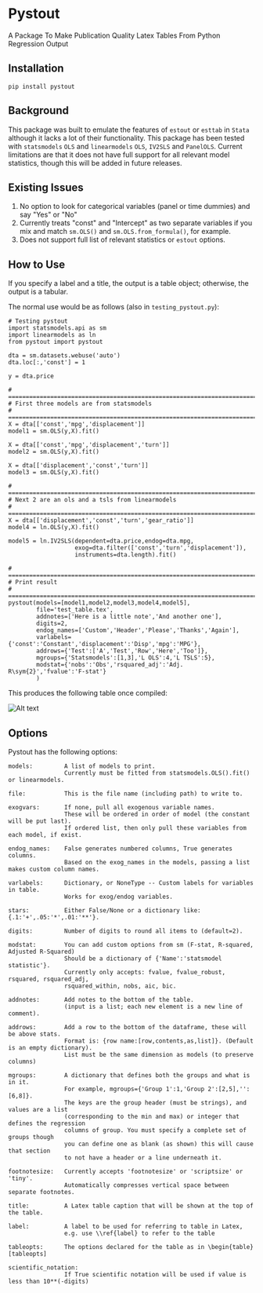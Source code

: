 # Pystout
A Package To Make Publication Quality Latex Tables From Python Regression Output

## Installation
`pip install pystout`

## Background
This package was built to emulate the features of `estout` or `esttab` in `Stata` although it lacks a lot of their functionality.
This package has been tested with `statsmodels` `OLS` and `linearmodels` `OLS`, `IV2SLS` and `PanelOLS`.
Current limitations are that it does not have full support for all relevant model statistics, though this will be added in future releases.

## Existing Issues
1. No option to look for categorical variables (panel or time dummies) and say "Yes" or "No"
2. Currently treats "const" and "Intercept" as two separate variables if you mix and match `sm.OLS()` and `sm.OLS.from_formula()`, for example.
3. Does not support full list of relevant statistics or `estout` options.

## How to Use
If you specify a label and a title, the output is a table object; otherwise, the output is a tabular.

The normal use would be as follows (also in `testing_pystout.py`):

```
# Testing pystout
import statsmodels.api as sm
import linearmodels as ln
from pystout import pystout

dta = sm.datasets.webuse('auto')
dta.loc[:,'const'] = 1

y = dta.price

# =============================================================================
# First three models are from statsmodels
# =============================================================================
X = dta[['const','mpg','displacement']]
model1 = sm.OLS(y,X).fit()

X = dta[['const','mpg','displacement','turn']]
model2 = sm.OLS(y,X).fit()

X = dta[['displacement','const','turn']]
model3 = sm.OLS(y,X).fit()

# =============================================================================
# Next 2 are an ols and a tsls from linearmodels
# =============================================================================
X = dta[['displacement','const','turn','gear_ratio']]
model4 = ln.OLS(y,X).fit()

model5 = ln.IV2SLS(dependent=dta.price,endog=dta.mpg,
                   exog=dta.filter(['const','turn','displacement']),
                   instruments=dta.length).fit()

# =============================================================================
# Print result
# =============================================================================
pystout(models=[model1,model2,model3,model4,model5],
        file='test_table.tex',
        addnotes=['Here is a little note','And another one'],
        digits=2,
        endog_names=['Custom','Header','Please','Thanks','Again'],
        varlabels={'const':'Constant','displacement':'Disp','mpg':'MPG'},
        addrows={'Test':['A','Test','Row','Here','Too']},
        mgroups={'Statsmodels':[1,3],'L OLS':4,'L TSLS':5},
        modstat={'nobs':'Obs','rsquared_adj':'Adj. R\sym{2}','fvalue':'F-stat'}
        )

```
This produces the following table once compiled:

![Alt text](/testing/test_table.png?raw=true "Python Regression Results")

## Options
Pystout has the following options:

    models:         A list of models to print.
                    Currently must be fitted from statsmodels.OLS().fit() or linearmodels.

    file:           This is the file name (including path) to write to.

    exogvars:       If none, pull all exogenous variable names.
                    These will be ordered in order of model (the constant will be put last).
                    If ordered list, then only pull these variables from each model, if exist.

    endog_names:    False generates numbered columns, True generates columns.
                    Based on the exog_names in the models, passing a list makes custom column names.

    varlabels:      Dictionary, or NoneType -- Custom labels for variables in table.
                    Works for exog/endog variables.

    stars:          Either False/None or a dictionary like: {.1:'+',.05:'*',.01:'**'}.

    digits:         Number of digits to round all items to (default=2).

    modstat:        You can add custom options from sm (F-stat, R-squared, Adjusted R-Squared)
                    Should be a dictionary of {'Name':'statsmodel statistic'}.
                    Currently only accepts: fvalue, fvalue_robust, rsquared, rsquared_adj,
                    rsquared_within, nobs, aic, bic.

    addnotes:       Add notes to the bottom of the table.
                    (input is a list; each new element is a new line of comment).

    addrows:        Add a row to the bottom of the dataframe, these will be above stats.
                    Format is: {row name:[row,contents,as,list]}. (Default is an empty dictionary).
                    List must be the same dimension as models (to preserve columns)

    mgroups:        A dictionary that defines both the groups and what is in it.
                    For example, mgroups={'Group 1':1,'Group 2':[2,5],'':[6,8]}.
                    The keys are the group header (must be strings), and values are a list
                    (corresponding to the min and max) or integer that defines the regression
                    columns of group. You must specify a complete set of groups though
                    you can define one as blank (as shown) this will cause that section
                    to not have a header or a line underneath it.

    footnotesize:   Currently accepts 'footnotesize' or 'scriptsize' or 'tiny'.
                    Automatically compresses vertical space between separate footnotes.

    title:          A Latex table caption that will be shown at the top of the table.

    label:          A label to be used for referring to table in Latex,
                    e.g. use \\ref{label} to refer to the table

    tableopts:      The options declared for the table as in \begin{table}[tableopts]

    scientific_notation:
                    If True scientific notation will be used if value is less than 10**(-digits)
